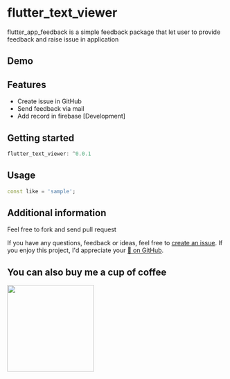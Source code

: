 # flutter_text_viewer
flutter_app_feedback is a simple feedback package that let user to provide feedback and raise issue in application
## Demo

## Features

* Create issue in GitHub
* Send feedback via mail
* Add record in firebase [Development]

## Getting started   
```dart
flutter_text_viewer: ^0.0.1

```

## Usage

```dart
const like = 'sample';
```

## Additional information

Feel free to fork and send pull request

If you have any questions, feedback or ideas, feel free to [create an
issue](https://github.com/CodingWithTashi/flutter_app_feedback/issues/new). If you enjoy this
project, I'd appreciate your [🌟 on GitHub](https://github.com/CodingWithTashi/flutter_app_feedback/).

## You can also buy me a cup of coffee
<a href="https://www.buymeacoffee.com/codingwithtashi"><img src="https://cdn.buymeacoffee.com/buttons/v2/default-yellow.png" width=200px></a>

